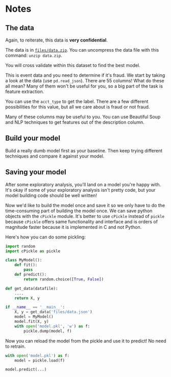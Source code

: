 # Notes

## The data

Again, to reiterate, this data is **very confidential**.

The data is in [`files/data.zip`](files). You can uncompress the data file with this command: `unzip data.zip`.

You will cross validate within this dataset to find the best model.

This is event data and you need to determine if it's fraud. We start by taking a look at the data (use `pd.read_json`). There are 55 columns! What do these all mean? Many of them won't be useful for you, so a big part of the task is feature extraction.

You can use the `acct_type` to get the label. There are a few different possibilities for this value, but all we care about is fraud or not fraud.

Many of these columns may be useful to you. You can use Beautiful Soup and NLP techniques to get features out of the description column.


## Build your model

Build a really dumb model first as your baseline. Then keep trying different techniques and compare it against your model.

## Saving your model

After some exploratory analysis, you'll land on a model you're happy with. It's okay if some of your exploratory analysis isn't pretty code, but your model building code should be well written!

Now we'd like to build the model once and save it so we only have to do the time-consuming part of building the model once. We can save python objects with the `cPickle` module. It's better to use `cPickle` instead of `pickle` because `cPickle` offers same functionality and interface and is orders of magnitude faster because it is implemented in C and not Python.

Here's how you can do some pickling:

```python
import random
import cPickle as pickle

class MyModel():
    def fit():
        pass
    def predict():
        return random.choice([True, False])

def get_data(datafile):
    ....
    return X, y

if __name__ == '__main__':
    X, y = get_data('files/data.json')
    model = MyModel()
    model.fit(X, y)
    with open('model.pkl', 'w') as f:
        pickle.dump(model, f)
```

Now you can reload the model from the pickle and use it to predict! No need to retrain.

```python
with open('model.pkl') as f:
    model = pickle.load(f)

model.predict(...)
```
